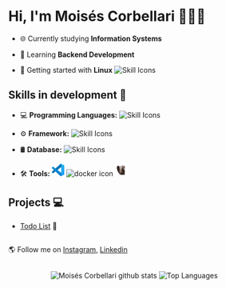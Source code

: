 # Hi, I'm Moisés Corbellari 👨🏾‍💻
- 🌐 Currently studying **Information Systems**

- 🧠 Learning **Backend Development**

- 🐧 Getting started with **Linux** <img src="https://skillicons.dev/icons?i=ubuntu" alt="Skill Icons" height="25"/>

## Skills in development 🚧
- 💻 **Programming Languages:** <img src="https://skillicons.dev/icons?i=python" alt="Skill Icons" height="25"/>

- ⚙️ **Framework:** <img src="https://skillicons.dev/icons?i=fastapi" alt="Skill Icons" height="25"/>

- 🛢️ **Database:** <img src="https://skillicons.dev/icons?i=postgresql" alt="Skill Icons" height="25"/>

- 🛠️ **Tools:** <img src="assets/vscode.png" alt="vscode icon" height="25"/> <img src="https://skillicons.dev/icons?i=docker" alt="docker icon" height="25"/> <img src="assets/dbeaver.png" alt="dbeaver icon" height="25"/> 

## Projects 💻
- [Todo List](https://github.com/MoisesCorbellari/Todo_List) 📝

##
🌎 Follow me on [Instagram], [Linkedin]

##
<div align="center">
  <img height="160em" src="https://github-readme-stats.vercel.app/api?username=MoisesCorbellari&theme=omni&show_icons=true&count_private=true&hide_border=false&include_all_commits=true" alt="Moisés Corbellari github stats"/>
  <img height="160em" src="https://github-readme-stats.vercel.app/api/top-langs/?username=MoisesCorbellari&layout=compact&hide_border=false&title_color=ff79c6&text_color=ff79c6&bg_color=282a36" alt="Top Languages"/>
</div>

[Instagram]: https://www.instagram.com/moises_corbellari/
[Linkedin]: https://www.linkedin.com/in/moises-corbellari-5187231b3/
